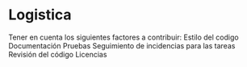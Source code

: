 # Logistica
Tener en cuenta los siguientes factores a contribuir:
Estilo del codigo
Documentación
Pruebas
Seguimiento de incidencias para las tareas
Revisión del código
Licencias
  
